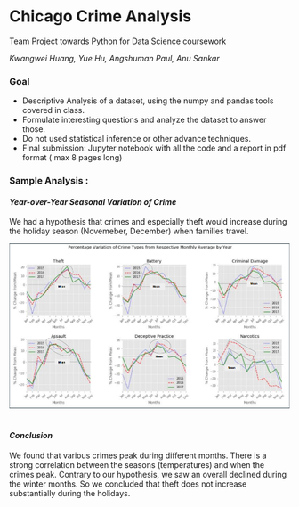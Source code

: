 # Chicago Crime Analysis
Team Project towards Python for Data Science coursework

*Kwangwei Huang, Yue Hu, Angshuman Paul, Anu Sankar*

### Goal 

- Descriptive Analysis of a dataset, using the numpy and pandas tools covered in class.
- Formulate interesting questions and analyze the dataset to answer those.  
- Do not used statistical inference or other advance techniques.
- Final submission: Jupyter notebook with all the code and a report in pdf format ( max 8 pages long)

### Sample Analysis : 

#### *Year-over-Year Seasonal Variation of Crime*

We had a hypothesis that crimes and especially theft would increase during the holiday season (Novemeber, December) when families travel.

 ![Alt text](crime_seasonal_variation.PNG) 
 <br> </br>
#### *Conclusion*

We found that various crimes peak during different months.  There is a strong correlation between the seasons (temperatures) and when the crimes peak. Contrary to our hypothesis,  we saw an overall declined during the winter months.  So we concluded that theft does not increase substantially during the holidays.
 
